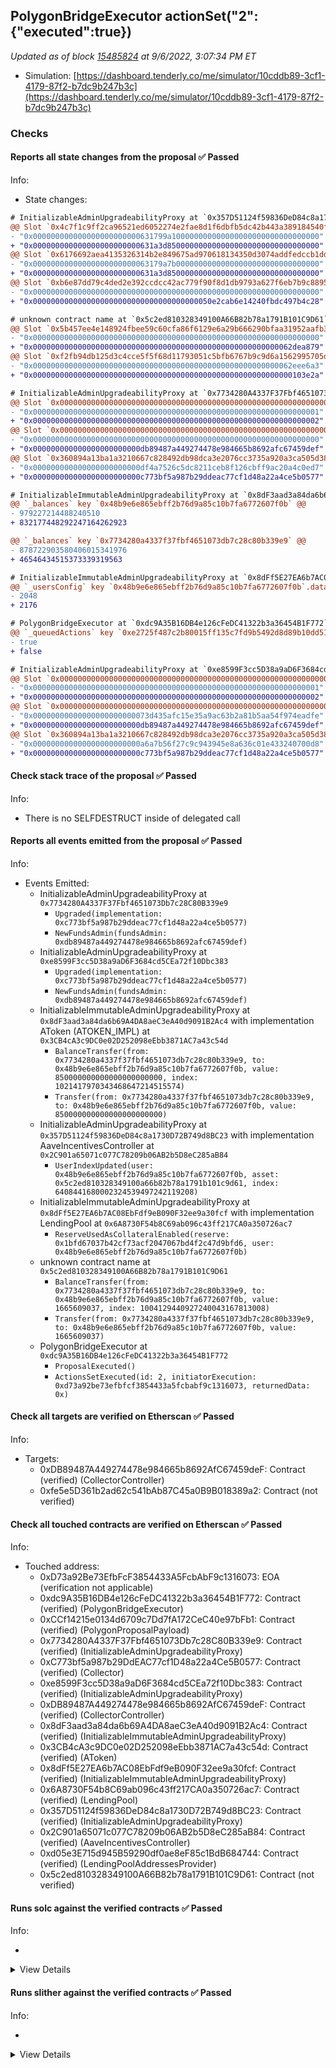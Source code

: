 ## PolygonBridgeExecutor actionSet("2": {"executed":true})

_Updated as of block [15485824](https://etherscan.io/block/15485824) at 9/6/2022, 3:07:34 PM ET_

- Simulation: [https://dashboard.tenderly.co/me/simulator/10cddb89-3cf1-4179-87f2-b7dc9b247b3c](https://dashboard.tenderly.co/me/simulator/10cddb89-3cf1-4179-87f2-b7dc9b247b3c)

### Checks

#### Reports all state changes from the proposal ✅ Passed

Info:

- State changes:

```diff
# InitializableAdminUpgradeabilityProxy at `0x357D51124f59836DeD84c8a1730D72B749d8BC23` with implementation AaveIncentivesController at `0x2C901a65071c077C78209b06AB2b5D8eC285aB84`
@@ Slot `0x4c7f1c9ff2ca96521ed6052274e2fae8d1f6dbfb5dc42b443a389184540f18da` @@
- "0x000000000000000000000000631799a100000000000000000000000000000000"
+ "0x000000000000000000000000631a3d8500000000000000000000000000000000"
@@ Slot `0x6176692aea4135326314b2e849675ad970618134350d3074addfedccb1ddb539` @@
- "0x00000000000000000000000063179a7b00000000000000000000000000000000"
+ "0x000000000000000000000000631a3d8500000000000000000000000000000000"
@@ Slot `0xb6e87dd79c4ded2e392ccdcc42ac779f90f8d1db9793a627f6eb7b9c88955232` @@
- "0x0000000000000000000000000000000000000000000000000000000000000000"
+ "0x0000000000000000000000000000000000000050e2cab6e14240fbdc497b4c28"
```

```diff
# unknown contract name at `0x5c2ed810328349100A66B82b78a1791B101C9D61`
@@ Slot `0x5b457ee4e148924fbee59c60cfa86f6129e6a29b666290bfaa31952aafb3d9e6` @@
- "0x0000000000000000000000000000000000000000000000000000000000000000"
+ "0x0000000000000000000000000000000000000000000000000000000062dea879"
@@ Slot `0xf2fb94db125d3c4cce5f5f68d11793051c5bfb6767b9c9d6a1562995705d494a` @@
- "0x0000000000000000000000000000000000000000000000000000000062eee6a3"
+ "0x0000000000000000000000000000000000000000000000000000000000103e2a"
```

```diff
# InitializableAdminUpgradeabilityProxy at `0x7734280A4337F37Fbf4651073Db7c28C80B339e9`
@@ Slot `0x0000000000000000000000000000000000000000000000000000000000000000` @@
- "0x0000000000000000000000000000000000000000000000000000000000000001"
+ "0x0000000000000000000000000000000000000000000000000000000000000002"
@@ Slot `0x0000000000000000000000000000000000000000000000000000000000000034` @@
- "0x0000000000000000000000000000000000000000000000000000000000000000"
+ "0x000000000000000000000000db89487a449274478e984665b8692afc67459def"
@@ Slot `0x360894a13ba1a3210667c828492db98dca3e2076cc3735a920a3ca505d382bbc` @@
- "0x000000000000000000000000df4a7526c5dc8211ceb8f126cbff9ac20a4c0ed7"
+ "0x000000000000000000000000c773bf5a987b29ddeac77cf1d48a22a4ce5b0577"
```

```diff
# InitializableImmutableAdminUpgradeabilityProxy at `0x8dF3aad3a84da6b69A4DA8aeC3eA40d9091B2Ac4` with implementation AToken (ATOKEN_IMPL) at `0x3CB4cA3c9DC0e02D252098eEbb3871AC7a43c54d`
@@ `_balances` key `0x48b9e6e865ebff2b76d9a85c10b7fa6772607f0b` @@
- 979227214488240510
+ 832177448292247164262923

@@ `_balances` key `0x7734280a4337f37fbf4651073db7c28c80b339e9` @@
- 878722903580406015341976
+ 46546434515373339319563

```

```diff
# InitializableImmutableAdminUpgradeabilityProxy at `0x8dFf5E27EA6b7AC08EbFdf9eB090F32ee9a30fcf` with implementation LendingPool at `0x6A8730F54b8C69ab096c43ff217CA0a350726ac7`
@@ `_usersConfig` key `0x48b9e6e865ebff2b76d9a85c10b7fa6772607f0b`.data @@
- 2048
+ 2176

```

```diff
# PolygonBridgeExecutor at `0xdc9A35B16DB4e126cFeDC41322b3a36454B1F772`
@@ `_queuedActions` key `0xe2725f487c2b80015ff135c7fd9b5492d8d89b10dd51fc5ce227b0829a7a6f64` @@
- true
+ false


```

```diff
# InitializableAdminUpgradeabilityProxy at `0xe8599F3cc5D38a9aD6F3684cd5CEa72f10Dbc383`
@@ Slot `0x0000000000000000000000000000000000000000000000000000000000000000` @@
- "0x0000000000000000000000000000000000000000000000000000000000000001"
+ "0x0000000000000000000000000000000000000000000000000000000000000002"
@@ Slot `0x0000000000000000000000000000000000000000000000000000000000000034` @@
- "0x00000000000000000000000073d435afc15e35a9ac63b2a81b5aa54f974eadfe"
+ "0x000000000000000000000000db89487a449274478e984665b8692afc67459def"
@@ Slot `0x360894a13ba1a3210667c828492db98dca3e2076cc3735a920a3ca505d382bbc` @@
- "0x000000000000000000000000a6a7b56f27c9c943945e8a636c01e433240700d8"
+ "0x000000000000000000000000c773bf5a987b29ddeac77cf1d48a22a4ce5b0577"
```

#### Check stack trace of the proposal ✅ Passed

Info:

- There is no SELFDESTRUCT inside of delegated call

#### Reports all events emitted from the proposal ✅ Passed

Info:

- Events Emitted:
  - InitializableAdminUpgradeabilityProxy at `0x7734280A4337F37Fbf4651073Db7c28C80B339e9`
    - `Upgraded(implementation: 0xc773bf5a987b29ddeac77cf1d48a22a4ce5b0577)`
    - `NewFundsAdmin(fundsAdmin: 0xdb89487a449274478e984665b8692afc67459def)`
  - InitializableAdminUpgradeabilityProxy at `0xe8599F3cc5D38a9aD6F3684cd5CEa72f10Dbc383`
    - `Upgraded(implementation: 0xc773bf5a987b29ddeac77cf1d48a22a4ce5b0577)`
    - `NewFundsAdmin(fundsAdmin: 0xdb89487a449274478e984665b8692afc67459def)`
  - InitializableImmutableAdminUpgradeabilityProxy at `0x8dF3aad3a84da6b69A4DA8aeC3eA40d9091B2Ac4` with implementation AToken (ATOKEN_IMPL) at `0x3CB4cA3c9DC0e02D252098eEbb3871AC7a43c54d`
    - `BalanceTransfer(from: 0x7734280a4337f37fbf4651073db7c28c80b339e9, to: 0x48b9e6e865ebff2b76d9a85c10b7fa6772607f0b, value: 850000000000000000000000, index: 1021417970343468647214515574)`
    - `Transfer(from: 0x7734280a4337f37fbf4651073db7c28c80b339e9, to: 0x48b9e6e865ebff2b76d9a85c10b7fa6772607f0b, value: 850000000000000000000000)`
  - InitializableAdminUpgradeabilityProxy at `0x357D51124f59836DeD84c8a1730D72B749d8BC23` with implementation AaveIncentivesController at `0x2C901a65071c077C78209b06AB2b5D8eC285aB84`
    - `UserIndexUpdated(user: 0x48b9e6e865ebff2b76d9a85c10b7fa6772607f0b, asset: 0x5c2ed810328349100a66b82b78a1791b101c9d61, index: 6408441680002324539497242119208)`
  - InitializableImmutableAdminUpgradeabilityProxy at `0x8dFf5E27EA6b7AC08EbFdf9eB090F32ee9a30fcf` with implementation LendingPool at `0x6A8730F54b8C69ab096c43ff217CA0a350726ac7`
    - `ReserveUsedAsCollateralEnabled(reserve: 0x1bfd67037b42cf73acf2047067bd4f2c47d9bfd6, user: 0x48b9e6e865ebff2b76d9a85c10b7fa6772607f0b)`
  - unknown contract name at `0x5c2ed810328349100A66B82b78a1791B101C9D61`
    - `BalanceTransfer(from: 0x7734280a4337f37fbf4651073db7c28c80b339e9, to: 0x48b9e6e865ebff2b76d9a85c10b7fa6772607f0b, value: 1665609037, index: 1004129440927240043167813008)`
    - `Transfer(from: 0x7734280a4337f37fbf4651073db7c28c80b339e9, to: 0x48b9e6e865ebff2b76d9a85c10b7fa6772607f0b, value: 1665609037)`
  - PolygonBridgeExecutor at `0xdc9A35B16DB4e126cFeDC41322b3a36454B1F772`
    - `ProposalExecuted()`
    - `ActionsSetExecuted(id: 2, initiatorExecution: 0xd73a92be73efbfcf3854433a5fcbabf9c1316073, returnedData: 0x)`

#### Check all targets are verified on Etherscan ✅ Passed

Info:

- Targets:
  - 0xDB89487A449274478e984665b8692AfC67459deF: Contract (verified) (CollectorController)
  - 0xfe5e5D361b2ad62c541bAb87C45a0B9B018389a2: Contract (not verified)

#### Check all touched contracts are verified on Etherscan ✅ Passed

Info:

- Touched address:
  - 0xD73a92Be73EfbFcF3854433A5FcbAbF9c1316073: EOA (verification not applicable)
  - 0xdc9A35B16DB4e126cFeDC41322b3a36454B1F772: Contract (verified) (PolygonBridgeExecutor)
  - 0xCCf14215e0134d6709c7Dd7fA172CeC40e97bFb1: Contract (verified) (PolygonProposalPayload)
  - 0x7734280A4337F37Fbf4651073Db7c28C80B339e9: Contract (verified) (InitializableAdminUpgradeabilityProxy)
  - 0xC773bf5a987b29DdEAC77cf1D48a22a4Ce5B0577: Contract (verified) (Collector)
  - 0xe8599F3cc5D38a9aD6F3684cd5CEa72f10Dbc383: Contract (verified) (InitializableAdminUpgradeabilityProxy)
  - 0xDB89487A449274478e984665b8692AfC67459deF: Contract (verified) (CollectorController)
  - 0x8dF3aad3a84da6b69A4DA8aeC3eA40d9091B2Ac4: Contract (verified) (InitializableImmutableAdminUpgradeabilityProxy)
  - 0x3CB4cA3c9DC0e02D252098eEbb3871AC7a43c54d: Contract (verified) (AToken)
  - 0x8dFf5E27EA6b7AC08EbFdf9eB090F32ee9a30fcf: Contract (verified) (InitializableImmutableAdminUpgradeabilityProxy)
  - 0x6A8730F54b8C69ab096c43ff217CA0a350726ac7: Contract (verified) (LendingPool)
  - 0x357D51124f59836DeD84c8a1730D72B749d8BC23: Contract (verified) (InitializableAdminUpgradeabilityProxy)
  - 0x2C901a65071c077C78209b06AB2b5D8eC285aB84: Contract (verified) (AaveIncentivesController)
  - 0xd05e3E715d945B59290df0ae8eF85c1BdB684744: Contract (verified) (LendingPoolAddressesProvider)
  - 0x5c2ed810328349100A66B82b78a1791B101C9D61: Contract (not verified)

#### Runs solc against the verified contracts ✅ Passed

Info:

-

<details>
<summary>View Details</summary>
<details>
<summary>View warnings for AaveIncentivesController at `0x2C901a65071c077C78209b06AB2b5D8eC285aB84`</summary>

```
INFO:CryticCompile:Source code not available, try to fetch the bytecode only
```

</details>

<details>
<summary>View warnings for InitializableAdminUpgradeabilityProxy at `0x357D51124f59836DeD84c8a1730D72B749d8BC23` with implementation AaveIncentivesController at `0x2C901a65071c077C78209b06AB2b5D8eC285aB84`</summary>

```
INFO:CryticCompile:Source code not available, try to fetch the bytecode only
```

</details>

<details>
<summary>View warnings for AToken (ATOKEN_IMPL) at `0x3CB4cA3c9DC0e02D252098eEbb3871AC7a43c54d`</summary>

```
INFO:CryticCompile:Source code not available, try to fetch the bytecode only
```

</details>

<details>
<summary>View warnings for LendingPool at `0x6A8730F54b8C69ab096c43ff217CA0a350726ac7`</summary>

```
INFO:CryticCompile:Source code not available, try to fetch the bytecode only
```

</details>

<details>
<summary>View warnings for InitializableAdminUpgradeabilityProxy at `0x7734280A4337F37Fbf4651073Db7c28C80B339e9`</summary>

```
INFO:CryticCompile:Source code not available, try to fetch the bytecode only
```

</details>

<details>
<summary>View warnings for InitializableImmutableAdminUpgradeabilityProxy at `0x8dF3aad3a84da6b69A4DA8aeC3eA40d9091B2Ac4` with implementation AToken (ATOKEN_IMPL) at `0x3CB4cA3c9DC0e02D252098eEbb3871AC7a43c54d`</summary>

```
INFO:CryticCompile:Source code not available, try to fetch the bytecode only
```

</details>

<details>
<summary>View warnings for InitializableImmutableAdminUpgradeabilityProxy at `0x8dFf5E27EA6b7AC08EbFdf9eB090F32ee9a30fcf` with implementation LendingPool at `0x6A8730F54b8C69ab096c43ff217CA0a350726ac7`</summary>

```
INFO:CryticCompile:Source code not available, try to fetch the bytecode only
```

</details>

<details>
<summary>View warnings for Collector at `0xC773bf5a987b29DdEAC77cf1D48a22a4Ce5B0577`</summary>

```
INFO:CryticCompile:Source code not available, try to fetch the bytecode only
```

</details>

<details>
<summary>View warnings for PolygonProposalPayload at `0xCCf14215e0134d6709c7Dd7fA172CeC40e97bFb1`</summary>

```
INFO:CryticCompile:Source code not available, try to fetch the bytecode only
```

</details>

<details>
<summary>View warnings for LendingPoolAddressesProvider at `0xd05e3E715d945B59290df0ae8eF85c1BdB684744`</summary>

```
INFO:CryticCompile:Source code not available, try to fetch the bytecode only
```

</details>

<details>
<summary>View warnings for PolygonBridgeExecutor at `0xdc9A35B16DB4e126cFeDC41322b3a36454B1F772`</summary>

```
INFO:CryticCompile:Source code not available, try to fetch the bytecode only
```

</details>

<details>
<summary>View warnings for InitializableAdminUpgradeabilityProxy at `0xe8599F3cc5D38a9aD6F3684cd5CEa72f10Dbc383`</summary>

```
INFO:CryticCompile:Source code not available, try to fetch the bytecode only
```

</details>

</details>

#### Runs slither against the verified contracts ✅ Passed

Info:

-

<details>
<summary>View Details</summary>

<details>
<summary>Slither report for AaveIncentivesController at `0x2C901a65071c077C78209b06AB2b5D8eC285aB84`</summary>

```
Source code not available, try to fetch the bytecode only
No contract were found in None, check the correct compilation
[92m
solc- is not recommended for deployment
Reference: https://github.com/crytic/slither/wiki/Detector-Documentation#incorrect-versions-of-solidity[0m
[91mNo contract was analyzed[0m
0x2C901a65071c077C78209b06AB2b5D8eC285aB84 analyzed (0 contracts with 78 detectors), 1 result(s) found
```

</details>

<details>
<summary>Slither report for InitializableAdminUpgradeabilityProxy at `0x357D51124f59836DeD84c8a1730D72B749d8BC23` with implementation AaveIncentivesController at `0x2C901a65071c077C78209b06AB2b5D8eC285aB84`</summary>

```
Source code not available, try to fetch the bytecode only
No contract were found in None, check the correct compilation
[92m
solc- is not recommended for deployment
Reference: https://github.com/crytic/slither/wiki/Detector-Documentation#incorrect-versions-of-solidity[0m
[91mNo contract was analyzed[0m
0x357D51124f59836DeD84c8a1730D72B749d8BC23 analyzed (0 contracts with 78 detectors), 1 result(s) found
```

</details>

<details>
<summary>Slither report for AToken (ATOKEN_IMPL) at `0x3CB4cA3c9DC0e02D252098eEbb3871AC7a43c54d`</summary>

```
Source code not available, try to fetch the bytecode only
No contract were found in None, check the correct compilation
[92m
solc- is not recommended for deployment
Reference: https://github.com/crytic/slither/wiki/Detector-Documentation#incorrect-versions-of-solidity[0m
[91mNo contract was analyzed[0m
0x3CB4cA3c9DC0e02D252098eEbb3871AC7a43c54d analyzed (0 contracts with 78 detectors), 1 result(s) found
```

</details>

<details>
<summary>Slither report for LendingPool at `0x6A8730F54b8C69ab096c43ff217CA0a350726ac7`</summary>

```
Source code not available, try to fetch the bytecode only
No contract were found in None, check the correct compilation
[92m
solc- is not recommended for deployment
Reference: https://github.com/crytic/slither/wiki/Detector-Documentation#incorrect-versions-of-solidity[0m
[91mNo contract was analyzed[0m
0x6A8730F54b8C69ab096c43ff217CA0a350726ac7 analyzed (0 contracts with 78 detectors), 1 result(s) found
```

</details>

<details>
<summary>Slither report for InitializableAdminUpgradeabilityProxy at `0x7734280A4337F37Fbf4651073Db7c28C80B339e9`</summary>

```
Source code not available, try to fetch the bytecode only
No contract were found in None, check the correct compilation
[92m
solc- is not recommended for deployment
Reference: https://github.com/crytic/slither/wiki/Detector-Documentation#incorrect-versions-of-solidity[0m
[91mNo contract was analyzed[0m
0x7734280A4337F37Fbf4651073Db7c28C80B339e9 analyzed (0 contracts with 78 detectors), 1 result(s) found
```

</details>

<details>
<summary>Slither report for InitializableImmutableAdminUpgradeabilityProxy at `0x8dF3aad3a84da6b69A4DA8aeC3eA40d9091B2Ac4` with implementation AToken (ATOKEN_IMPL) at `0x3CB4cA3c9DC0e02D252098eEbb3871AC7a43c54d`</summary>

```
Source code not available, try to fetch the bytecode only
No contract were found in None, check the correct compilation
[92m
solc- is not recommended for deployment
Reference: https://github.com/crytic/slither/wiki/Detector-Documentation#incorrect-versions-of-solidity[0m
[91mNo contract was analyzed[0m
0x8dF3aad3a84da6b69A4DA8aeC3eA40d9091B2Ac4 analyzed (0 contracts with 78 detectors), 1 result(s) found
```

</details>

<details>
<summary>Slither report for InitializableImmutableAdminUpgradeabilityProxy at `0x8dFf5E27EA6b7AC08EbFdf9eB090F32ee9a30fcf` with implementation LendingPool at `0x6A8730F54b8C69ab096c43ff217CA0a350726ac7`</summary>

```
Source code not available, try to fetch the bytecode only
No contract were found in None, check the correct compilation
[92m
solc- is not recommended for deployment
Reference: https://github.com/crytic/slither/wiki/Detector-Documentation#incorrect-versions-of-solidity[0m
[91mNo contract was analyzed[0m
0x8dFf5E27EA6b7AC08EbFdf9eB090F32ee9a30fcf analyzed (0 contracts with 78 detectors), 1 result(s) found
```

</details>

<details>
<summary>Slither report for Collector at `0xC773bf5a987b29DdEAC77cf1D48a22a4Ce5B0577`</summary>

```
Source code not available, try to fetch the bytecode only
No contract were found in None, check the correct compilation
[92m
solc- is not recommended for deployment
Reference: https://github.com/crytic/slither/wiki/Detector-Documentation#incorrect-versions-of-solidity[0m
[91mNo contract was analyzed[0m
0xC773bf5a987b29DdEAC77cf1D48a22a4Ce5B0577 analyzed (0 contracts with 78 detectors), 1 result(s) found
```

</details>

<details>
<summary>Slither report for PolygonProposalPayload at `0xCCf14215e0134d6709c7Dd7fA172CeC40e97bFb1`</summary>

```
Source code not available, try to fetch the bytecode only
No contract were found in None, check the correct compilation
[92m
solc- is not recommended for deployment
Reference: https://github.com/crytic/slither/wiki/Detector-Documentation#incorrect-versions-of-solidity[0m
[91mNo contract was analyzed[0m
0xCCf14215e0134d6709c7Dd7fA172CeC40e97bFb1 analyzed (0 contracts with 78 detectors), 1 result(s) found
```

</details>

<details>
<summary>Slither report for LendingPoolAddressesProvider at `0xd05e3E715d945B59290df0ae8eF85c1BdB684744`</summary>

```
Source code not available, try to fetch the bytecode only
No contract were found in None, check the correct compilation
[92m
solc- is not recommended for deployment
Reference: https://github.com/crytic/slither/wiki/Detector-Documentation#incorrect-versions-of-solidity[0m
[91mNo contract was analyzed[0m
0xd05e3E715d945B59290df0ae8eF85c1BdB684744 analyzed (0 contracts with 78 detectors), 1 result(s) found
```

</details>

<details>
<summary>Slither report for CollectorController at `0xDB89487A449274478e984665b8692AfC67459deF`</summary>

```
[92m
EthereumProposalPayload.execute() (contracts/EthereumProposalPayload.sol#20-135) has external calls inside a loop: CONTROLLER_OF_COLLECTOR.transfer(COLLECTOR_ADDRESS,IERC20(STABLES[i]),AAVE_COMPANIES_ADDRESS,STABLES_AMOUNTS[i]) (contracts/EthereumProposalPayload.sol#106-111)
EthereumProposalPayload.execute() (contracts/EthereumProposalPayload.sol#20-135) has external calls inside a loop: CONTROLLER_OF_COLLECTOR.transfer(COLLECTOR_ADDRESS,IERC20(ALT_STABLES[i_scope_0]),AAVE_COMPANIES_ADDRESS,ALT_STABLES_AMOUNTS[i_scope_0]) (contracts/EthereumProposalPayload.sol#116-121)
EthereumProposalPayload.execute() (contracts/EthereumProposalPayload.sol#20-135) has external calls inside a loop: CONTROLLER_OF_COLLECTOR.transfer(COLLECTOR_ADDRESS,IERC20(VOLATILE_ASSETS[i_scope_1]),AAVE_COMPANIES_ADDRESS,VOLATILE_ASSETS_AMOUNTS[i_scope_1]) (contracts/EthereumProposalPayload.sol#126-131)
Reference: https://github.com/crytic/slither/wiki/Detector-Documentation/#calls-inside-a-loop[0m
[92m
Reentrancy in EthereumProposalPayload.execute() (contracts/EthereumProposalPayload.sol#20-135):
	External calls:
	- CONTROLLER_OF_COLLECTOR.transfer(ECOSYSTEM_RESERVE_ADDRESS,AAVE,AAVE_COMPANIES_ADDRESS,AAVE_AMOUNT) (contracts/EthereumProposalPayload.sol#97-102)
	Event emitted after the call(s):
	- ProposalExecuted() (contracts/EthereumProposalPayload.sol#134)
Reference: https://github.com/crytic/slither/wiki/Detector-Documentation#reentrancy-vulnerabilities-3[0m
[92m
Different versions of Solidity are used:
	- Version used: ['0.8.10', '^0.8.0']
	- 0.8.10 (contracts/EthereumProposalPayload.sol#2)
	- 0.8.10 (contracts/IProposalGenericExecutor.sol#2)
	- ^0.8.0 (contracts/interfaces/ICollectorController.sol#2)
	- 0.8.10 (contracts/interfaces/IERC20.sol#2)
Reference: https://github.com/crytic/slither/wiki/Detector-Documentation#different-pragma-directives-are-used[0m
[92m
Pragma version0.8.10 (contracts/EthereumProposalPayload.sol#2) necessitates a version too recent to be trusted. Consider deploying with 0.6.12/0.7.6/0.8.7
Pragma version0.8.10 (contracts/IProposalGenericExecutor.sol#2) necessitates a version too recent to be trusted. Consider deploying with 0.6.12/0.7.6/0.8.7
Pragma version^0.8.0 (contracts/interfaces/ICollectorController.sol#2) allows old versions
Pragma version0.8.10 (contracts/interfaces/IERC20.sol#2) necessitates a version too recent to be trusted. Consider deploying with 0.6.12/0.7.6/0.8.7
solc-0.8.10 is not recommended for deployment
Reference: https://github.com/crytic/slither/wiki/Detector-Documentation#incorrect-versions-of-solidity[0m
[92m
EthereumProposalPayload.execute() (contracts/EthereumProposalPayload.sol#20-135) uses literals with too many digits:
	- STABLES_AMOUNTS[2] = 1637098070000000000000000 (contracts/EthereumProposalPayload.sol#30)
EthereumProposalPayload.execute() (contracts/EthereumProposalPayload.sol#20-135) uses literals with too many digits:
	- ALT_STABLES = (0x6C5024Cd4F8A59110119C56f8933403A539555EB,0x101cc05f4A51C0319f570d5E146a8C625198e636,0x0000000000085d4780B73119b644AE5ecd22b376,0xd4937682df3C8aEF4FE912A96A74121C0829E664,0xA361718326c15715591c299427c62086F69923D9,0x4Fabb145d64652a948d72533023f6E7A623C7C53,0xD37EE7e4f452C6638c96536e68090De8cBcdb583,0x2e8F4bdbE3d47d7d7DE490437AeA9915D930F1A3) (contracts/EthereumProposalPayload.sol#32-41)
EthereumProposalPayload.execute() (contracts/EthereumProposalPayload.sol#20-135) uses literals with too many digits:
	- ALT_STABLES_AMOUNTS[0] = 463358329101236000000000 (contracts/EthereumProposalPayload.sol#44)
EthereumProposalPayload.execute() (contracts/EthereumProposalPayload.sol#20-135) uses literals with too many digits:
	- ALT_STABLES_AMOUNTS[1] = 292927660000000000000000 (contracts/EthereumProposalPayload.sol#45)
EthereumProposalPayload.execute() (contracts/EthereumProposalPayload.sol#20-135) uses literals with too many digits:
	- ALT_STABLES_AMOUNTS[2] = 88141398944950200000 (contracts/EthereumProposalPayload.sol#46)
EthereumProposalPayload.execute() (contracts/EthereumProposalPayload.sol#20-135) uses literals with too many digits:
	- ALT_STABLES_AMOUNTS[3] = 154992100000000000000000 (contracts/EthereumProposalPayload.sol#47)
EthereumProposalPayload.execute() (contracts/EthereumProposalPayload.sol#20-135) uses literals with too many digits:
	- ALT_STABLES_AMOUNTS[4] = 130399257102886000000000 (contracts/EthereumProposalPayload.sol#48)
EthereumProposalPayload.execute() (contracts/EthereumProposalPayload.sol#20-135) uses literals with too many digits:
	- ALT_STABLES_AMOUNTS[5] = 350362897113999000000 (contracts/EthereumProposalPayload.sol#49)
EthereumProposalPayload.execute() (contracts/EthereumProposalPayload.sol#20-135) uses literals with too many digits:
	- ALT_STABLES_AMOUNTS[7] = 26871320000000000000000 (contracts/EthereumProposalPayload.sol#51)
EthereumProposalPayload.execute() (contracts/EthereumProposalPayload.sol#20-135) uses literals with too many digits:
	- VOLATILE_ASSETS_AMOUNTS[0] = 509732680000000000000000 (contracts/EthereumProposalPayload.sol#76)
EthereumProposalPayload.execute() (contracts/EthereumProposalPayload.sol#20-135) uses literals with too many digits:
	- VOLATILE_ASSETS_AMOUNTS[1] = 350000000000000000000 (contracts/EthereumProposalPayload.sol#77)
EthereumProposalPayload.execute() (contracts/EthereumProposalPayload.sol#20-135) uses literals with too many digits:
	- VOLATILE_ASSETS_AMOUNTS[4] = 96251920000000000000000 (contracts/EthereumProposalPayload.sol#80)
EthereumProposalPayload.execute() (contracts/EthereumProposalPayload.sol#20-135) uses literals with too many digits:
	- VOLATILE_ASSETS_AMOUNTS[5] = 66094610000000000000000 (contracts/EthereumProposalPayload.sol#81)
EthereumProposalPayload.execute() (contracts/EthereumProposalPayload.sol#20-135) uses literals with too many digits:
	- VOLATILE_ASSETS_AMOUNTS[6] = 103234630000000000000000 (contracts/EthereumProposalPayload.sol#82)
EthereumProposalPayload.execute() (contracts/EthereumProposalPayload.sol#20-135) uses literals with too many digits:
	- VOLATILE_ASSETS_AMOUNTS[7] = 12053480000000000000000 (contracts/EthereumProposalPayload.sol#83)
EthereumProposalPayload.execute() (contracts/EthereumProposalPayload.sol#20-135) uses literals with too many digits:
	- VOLATILE_ASSETS_AMOUNTS[8] = 7080000000000000000 (contracts/EthereumProposalPayload.sol#84)
EthereumProposalPayload.execute() (contracts/EthereumProposalPayload.sol#20-135) uses literals with too many digits:
	- VOLATILE_ASSETS_AMOUNTS[9] = 5137260000000000000000 (contracts/EthereumProposalPayload.sol#85)
EthereumProposalPayload.execute() (contracts/EthereumProposalPayload.sol#20-135) uses literals with too many digits:
	- VOLATILE_ASSETS_AMOUNTS[10] = 30360000000000000000 (contracts/EthereumProposalPayload.sol#86)
EthereumProposalPayload.execute() (contracts/EthereumProposalPayload.sol#20-135) uses literals with too many digits:
	- VOLATILE_ASSETS_AMOUNTS[11] = 11236269638020000000000 (contracts/EthereumProposalPayload.sol#87)
EthereumProposalPayload.execute() (contracts/EthereumProposalPayload.sol#20-135) uses literals with too many digits:
	- VOLATILE_ASSETS_AMOUNTS[12] = 795220361980000000000 (contracts/EthereumProposalPayload.sol#88)
EthereumProposalPayload.execute() (contracts/EthereumProposalPayload.sol#20-135) uses literals with too many digits:
	- VOLATILE_ASSETS_AMOUNTS[13] = 1681265487372400000000 (contracts/EthereumProposalPayload.sol#89)
EthereumProposalPayload.execute() (contracts/EthereumProposalPayload.sol#20-135) uses literals with too many digits:
	- VOLATILE_ASSETS_AMOUNTS[15] = 7242480000000000000000 (contracts/EthereumProposalPayload.sol#91)
EthereumProposalPayload.execute() (contracts/EthereumProposalPayload.sol#20-135) uses literals with too many digits:
	- VOLATILE_ASSETS_AMOUNTS[16] = 2331216007307700000000 (contracts/EthereumProposalPayload.sol#92)
EthereumProposalPayload.execute() (contracts/EthereumProposalPayload.sol#20-135) uses literals with too many digits:
	- VOLATILE_ASSETS_AMOUNTS[17] = 6395160000000000000000 (contracts/EthereumProposalPayload.sol#93)
EthereumProposalPayload.execute() (contracts/EthereumProposalPayload.sol#20-135) uses literals with too many digits:
	- VOLATILE_ASSETS_AMOUNTS[18] = 15300170000000000000000 (contracts/EthereumProposalPayload.sol#94)
EthereumProposalPayload.slitherConstructorConstantVariables() (contracts/EthereumProposalPayload.sol#8-136) uses literals with too many digits:
	- AAVE_AMOUNT = 76196367343821000000000 (contracts/EthereumProposalPayload.sol#18)
Reference: https://github.com/crytic/slither/wiki/Detector-Documentation#too-many-digits[0m
0xDB89487A449274478e984665b8692AfC67459deF analyzed (4 contracts with 78 detectors), 36 result(s) found
```

</details>

<details>
<summary>Slither report for PolygonBridgeExecutor at `0xdc9A35B16DB4e126cFeDC41322b3a36454B1F772`</summary>

```
Source code not available, try to fetch the bytecode only
No contract were found in None, check the correct compilation
[92m
solc- is not recommended for deployment
Reference: https://github.com/crytic/slither/wiki/Detector-Documentation#incorrect-versions-of-solidity[0m
[91mNo contract was analyzed[0m
0xdc9A35B16DB4e126cFeDC41322b3a36454B1F772 analyzed (0 contracts with 78 detectors), 1 result(s) found
```

</details>

<details>
<summary>Slither report for InitializableAdminUpgradeabilityProxy at `0xe8599F3cc5D38a9aD6F3684cd5CEa72f10Dbc383`</summary>

```
Source code not available, try to fetch the bytecode only
No contract were found in None, check the correct compilation
[92m
solc- is not recommended for deployment
Reference: https://github.com/crytic/slither/wiki/Detector-Documentation#incorrect-versions-of-solidity[0m
[91mNo contract was analyzed[0m
0xe8599F3cc5D38a9aD6F3684cd5CEa72f10Dbc383 analyzed (0 contracts with 78 detectors), 1 result(s) found
```

</details>

</details>
